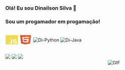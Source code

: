 ### Olá! Eu sou Dinailson Silva 👋

### Sou um progamador em progamação!

<div style="display: inline_block"><br>
  <img align="center" alt="Di-Js" height="30" width="40" src="https://raw.githubusercontent.com/devicons/devicon/master/icons/javascript/javascript-plain.svg">
  <img align="center" alt="Di-HTML" height="30" width="40" src="https://raw.githubusercontent.com/devicons/devicon/master/icons/html5/html5-original.svg">
  <img align="center" alt="Di-Python" height="50" width="50" src="https://mundodevops.com/wp-content/uploads/2018/08/python-logo.png">
  <img align="center" alt="Di-Java" height="50" width="50" src="https://www.ativasoft.com.br/blog/wp-content/uploads/2018/01/java_icon.png">

</div>
  
  ##
  
  <div>
  <a href = "mailto: dinailson97@gmail.com"><img src="https://img.shields.io/badge/-Gmail-%23EA4335?style=for-the-badge&logo=gmail&logoColor=white" target="_blank"></a>
  <a href="https://www.linkedin.com/in/dinailsonsilva" target="_blank"><img src="https://img.shields.io/badge/-LinkedIn-%230077B5?style=for-the-badge&logo=linkedin&logoColor=white" target="_blank"></a>
  <a href="https://www.instagram.com/dinailsonsilva" target="_blank"><img src="https://img.shields.io/badge/-Instagram-%23E4405F?style=for-the-badge&logo=instagram&logoColor=white" target="_blank"></a>
</div>

<div>
  <img alt="GIF" src="https://i.pinimg.com/originals/7a/34/89/7a34894b7e372fa65017541795be0363.gif" data-canonical-src="https://media.giphy.com/media/du3J3cXyzhj75IOgvA/giphy.gif" style="max-width:100%;" width="180px" height="180px" align="right">
  </div>

